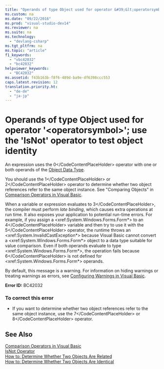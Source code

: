 ```yaml
---
title: "Operands of type Object used for operator &#39;&lt;operatorsymbol&gt;&#39;; use the &#39;IsNot&#39; operator to test object identity"
ms.custom: na
ms.date: "09/22/2016"
ms.prod: "visual-studio-dev14"
ms.reviewer: na
ms.suite: na
ms.technology: 
  - "devlang-csharp"
ms.tgt_pltfrm: na
ms.topic: "article"
f1_keywords: 
  - "vbc42032"
  - "bc42032"
helpviewer_keywords: 
  - "BC42032"
ms.assetid: f43b163b-f8f6-489d-ba9e-df6398ccc553
caps.latest.revision: 12
translation.priority.ht: 
  - "de-de"
  - "ja-jp"
---
```

# Operands of type Object used for operator &#39;&lt;operatorsymbol&gt;&#39;; use the &#39;IsNot&#39; operator to test object identity
An expression uses the <CodeContentPlaceHolder>0\</CodeContentPlaceHolder> operator with one or both operands of the [Object Data Type](../vs140/object-data-type.md).  
  
 You should use the <CodeContentPlaceHolder>1\</CodeContentPlaceHolder> or <CodeContentPlaceHolder>2\</CodeContentPlaceHolder> operator to determine whether two object references refer to the same object instance. See "Comparing Objects" in [Comparison Operators in Visual Basic](../vs140/comparison-operators-in-visual-basic.md).  
  
 When a variable or expression evaluates to <CodeContentPlaceHolder>3\</CodeContentPlaceHolder>, the compiler must perform *late binding*, which causes extra operations at run time. It also exposes your application to potential run-time errors. For example, if you assign a \<xref:System.Windows.Forms.Form*> to an <CodeContentPlaceHolder>4\</CodeContentPlaceHolder> variable and then try to use it with the <CodeContentPlaceHolder>5\</CodeContentPlaceHolder> operator, the runtime throws an \<xref:System.InvalidCastException*> because Visual Basic cannot convert a \<xref:System.Windows.Forms.Form*> object to a data type suitable for value comparison. Even if both operands evaluate to type \<xref:System.Windows.Forms.Form*>, the operation fails because <CodeContentPlaceHolder>6\</CodeContentPlaceHolder> is not defined for \<xref:System.Windows.Forms.Form*> operands.  
  
 By default, this message is a warning. For information on hiding warnings or treating warnings as errors, see [Configuring Warnings in Visual Basic](../vs140/configuring-warnings-in-visual-basic.md).  
  
 **Error ID:** BC42032  
  
### To correct this error  
  
-   If you want to determine whether two object references refer to the same object instance, use the <CodeContentPlaceHolder>7\</CodeContentPlaceHolder> or <CodeContentPlaceHolder>8\</CodeContentPlaceHolder> operator.  
  
## See Also  
 [Comparison Operators in Visual Basic](../vs140/comparison-operators-in-visual-basic.md)   
 [IsNot Operator](../vs140/isnot-operator--visual-basic-.md)   
 [How to: Determine Whether Two Objects Are Related](../vs140/how-to--determine-whether-two-objects-are-related--visual-basic-.md)   
 [How to: Determine Whether Two Objects Are Identical](../vs140/how-to--determine-whether-two-objects-are-identical--visual-basic-.md)